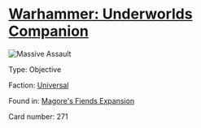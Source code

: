 # [Warhammer: Underworlds Companion](https://guidokessels.github.io/wh-underworlds)

  

![Massive Assault](https://warhammerunderworlds.com/wp-content/uploads/sites/6/2018/03/271_ENG.png)



Type: Objective

Faction: [Universal](https://guidokessels.github.io/wh-underworlds/factions/universal)

Found in: [Magore's Fiends Expansion](https://guidokessels.github.io/wh-underworlds/locations/magores-fiends-expansion)

Card number: 271
